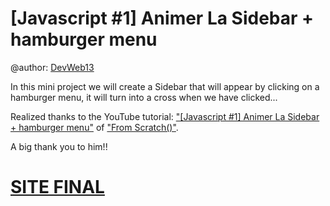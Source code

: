 # [Javascript #1] Animer La Sidebar + hamburger menu

@author: [DevWeb13](https://twitter.com/DeveloppementW1)

In this mini project we will create a Sidebar that will appear by clicking on a hamburger menu, it will turn into a cross when we have clicked...

Realized thanks to the YouTube tutorial: ["[Javascript #1] Animer La Sidebar + hamburger menu"](https://www.youtube.com/watch?v=nCUwqr1WAVo) of ["From Scratch()"]( https://twitter.com/KobeKenjo).

A big thank you to him!!

# [SITE FINAL](https://devweb13.github.io/SidebarHamburger/)
